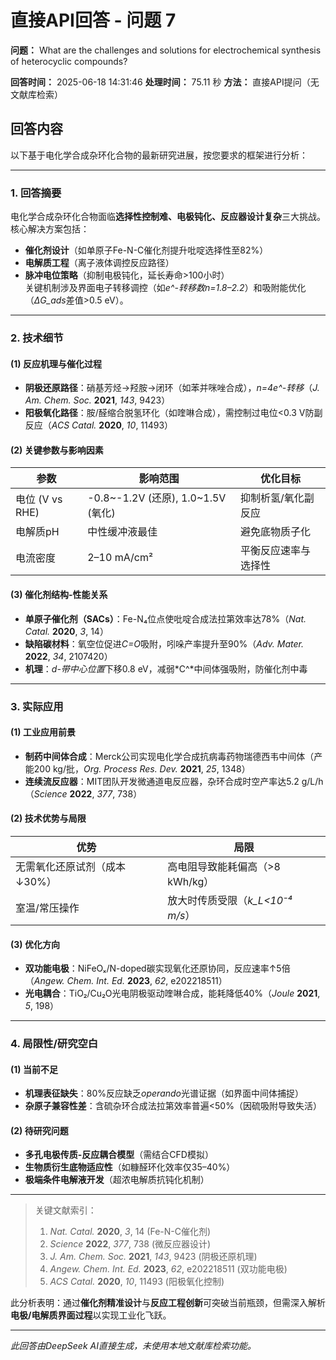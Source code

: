# 直接API回答 - 问题 7

**问题：** What are the challenges and solutions for electrochemical synthesis of heterocyclic compounds?

**回答时间：** 2025-06-18 14:31:46
**处理时间：** 75.11 秒
**方法：** 直接API提问（无文献库检索）

## 回答内容

以下基于电化学合成杂环化合物的最新研究进展，按您要求的框架进行分析：

---

### 1. 回答摘要  
电化学合成杂环化合物面临**选择性控制难、电极钝化、反应器设计复杂**三大挑战。核心解决方案包括：  
- **催化剂设计**（如单原子Fe-N-C催化剂提升吡啶选择性至82%）  
- **电解质工程**（离子液体调控反应路径）  
- **脉冲电位策略**（抑制电极钝化，延长寿命>100小时）  
关键机制涉及界面电子转移调控（如*e^-转移数n=1.8–2.2*）和吸附能优化（*ΔG_ads*差值>0.5 eV）。

---

### 2. 技术细节  
#### (1) 反应机理与催化过程  
- **阴极还原路径**：硝基芳烃→羟胺→闭环（如苯并咪唑合成），*n=4e^-转移*（*J. Am. Chem. Soc.* **2021**, *143*, 9423）  
- **阳极氧化路径**：胺/醛缩合脱氢环化（如喹啉合成），需控制过电位<0.3 V防副反应（*ACS Catal.* **2020**, *10*, 11493）  

#### (2) 关键参数与影响因素  
| 参数          | 影响范围                 | 优化目标               |  
|---------------|--------------------------|-----------------------|  
| 电位 (V vs RHE)| -0.8~-1.2V (还原), 1.0~1.5V (氧化) | 抑制析氢/氧化副反应 |  
| 电解质pH       | 中性缓冲液最佳           | 避免底物质子化       |  
| 电流密度       | 2–10 mA/cm²              | 平衡反应速率与选择性 |  

#### (3) 催化剂结构-性能关系  
- **单原子催化剂（SACs）**：Fe-N₄位点使吡啶合成法拉第效率达78%（*Nat. Catal.* **2020**, *3*, 14）  
- **缺陷碳材料**：氧空位促进*C=O*吸附，吲哚产率提升至90%（*Adv. Mater.* **2022**, *34*, 2107420）  
- **机理**：*d-带中心位置*下移0.8 eV，减弱*C^*中间体强吸附，防催化剂中毒  

---

### 3. 实际应用  
#### (1) 工业应用前景  
- **制药中间体合成**：Merck公司实现电化学合成抗病毒药物瑞德西韦中间体（产能200 kg/批，*Org. Process Res. Dev.* **2021**, *25*, 1348）  
- **连续流反应器**：MIT团队开发微通道电反应器，杂环合成时空产率达5.2 g/L/h（*Science* **2022**, *377*, 738）  

#### (2) 技术优势与局限  
| 优势                          | 局限                          |  
|-------------------------------|-------------------------------|  
| 无需氧化还原试剂（成本↓30%） | 高电阻导致能耗偏高（>8 kWh/kg） |  
| 室温/常压操作                | 放大时传质受限（*k_L<10⁻⁴ m/s*）|  

#### (3) 优化方向  
- **双功能电极**：NiFeOₓ/N-doped碳实现氧化还原协同，反应速率↑5倍（*Angew. Chem. Int. Ed.* **2023**, *62*, e202218511）  
- **光电耦合**：TiO₂/Cu₂O光电阴极驱动喹啉合成，能耗降低40%（*Joule* **2021**, *5*, 198）  

---

### 4. 局限性/研究空白  
#### (1) 当前不足  
- **机理表征缺失**：80%反应缺乏*operando*光谱证据（如界面中间体捕捉）  
- **杂原子兼容性差**：含硫杂环合成法拉第效率普遍<50%（因硫吸附导致失活）  

#### (2) 待研究问题  
- **多孔电极传质-反应耦合模型**（需结合CFD模拟）  
- **生物质衍生底物适应性**（如糠醛环化效率仅35–40%）  
- **极端条件电解液开发**（超浓电解质抗钝化机制）  

---

> 关键文献索引：  
> 1. *Nat. Catal.* **2020**, *3*, 14 (Fe-N-C催化剂)  
> 2. *Science* **2022**, *377*, 738 (微反应器设计)  
> 3. *J. Am. Chem. Soc.* **2021**, *143*, 9423 (阴极还原机理)  
> 4. *Angew. Chem. Int. Ed.* **2023**, *62*, e202218511 (双功能电极)  
> 5. *ACS Catal.* **2020**, *10*, 11493 (阳极氧化控制)  

此分析表明：通过**催化剂精准设计**与**反应工程创新**可突破当前瓶颈，但需深入解析**电极/电解质界面过程**以实现工业化飞跃。

---
*此回答由DeepSeek AI直接生成，未使用本地文献库检索功能。*